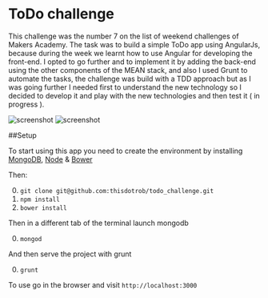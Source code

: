 # ToDo challenge

This challenge was the number 7 on the list of weekend challenges of Makers Academy. The task was to build a simple ToDo app using AngularJs, because during the week we learnt how to use Angular for developing the front-end. I opted to go further and to implement it by adding the back-end using the other components of the MEAN stack, and also I used Grunt to automate the tasks, the challenge was build with a TDD approach but as I was going further I needed first to understand the new technology so I decided to develop it and play with the new technologies and then test it ( in progress ).

![screenshot](http://i.imgur.com/a4whUWH.png)
![screenshot](http://i.imgur.com/fGFK1MF.png)

##Setup 

To start using this app you need to create the environment by installing [MongoDB](https://docs.mongodb.org/manual/installation/), [Node](https://nodejs.org/en/) & [Bower](http://bower.io/)

Then: 

0. ```git clone git@github.com:thisdotrob/todo_challenge.git```
0. ```npm install```
0. ```bower install```

Then in a different tab of the terminal launch mongodb

0. ```mongod```

And then serve the project with grunt

0. ```grunt```

To use go in the browser and visit ```http://localhost:3000```

